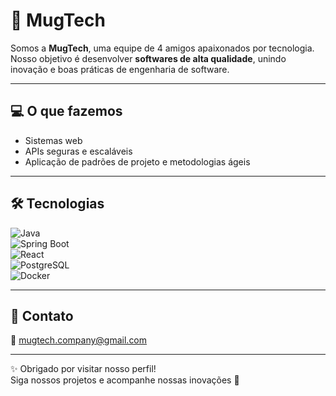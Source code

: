 # 🚀 MugTech  

Somos a **MugTech**, uma equipe de 4 amigos apaixonados por tecnologia.  
Nosso objetivo é desenvolver **softwares de alta qualidade**, unindo inovação e boas práticas de engenharia de software.  

---

## 💻 O que fazemos  
- Sistemas web  
- APIs seguras e escaláveis  
- Aplicação de padrões de projeto e metodologias ágeis  

---

## 🛠️ Tecnologias  
![Java](https://img.shields.io/badge/Java-ED8B00?style=for-the-badge&logo=java&logoColor=white)  
![Spring Boot](https://img.shields.io/badge/Spring%20Boot-6DB33F?style=for-the-badge&logo=springboot&logoColor=white)  
![React](https://img.shields.io/badge/React-20232A?style=for-the-badge&logo=react&logoColor=61DAFB)  
![PostgreSQL](https://img.shields.io/badge/PostgreSQL-316192?style=for-the-badge&logo=postgresql&logoColor=white)  
![Docker](https://img.shields.io/badge/Docker-2496ED?style=for-the-badge&logo=docker&logoColor=white)  

---

## 📌 Contato  
📧 mugtech.company@gmail.com 

---

✨ Obrigado por visitar nosso perfil!  
Siga nossos projetos e acompanhe nossas inovações 🚀
